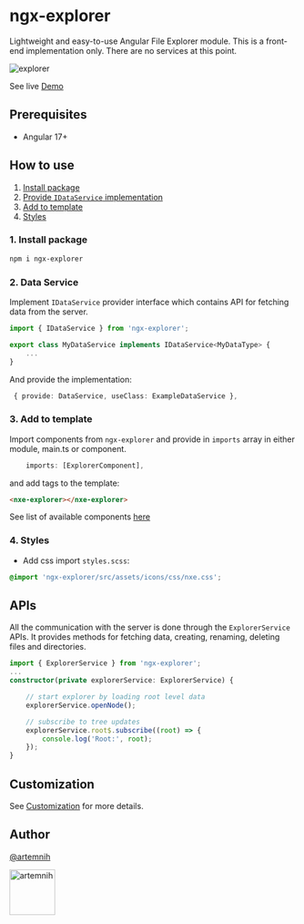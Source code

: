 # ngx-explorer

Lightweight and easy-to-use Angular File Explorer module.
This is a front-end implementation only. There are no services at this point.

![explorer](docs/ss.png)

See live [Demo](https://artemnih.github.io/ngx-explorer/)

## Prerequisites

-   Angular 17+

## How to use

1. [Install package](#1-install-package)
2. [Provide `IDataService` implementation](#2-data-service)
3. [Add to template](#3-add-to-template)
4. [Styles](#4-styles)

### 1. Install package

```bash
npm i ngx-explorer
```

### 2. Data Service

Implement `IDataService` provider interface which contains API for fetching data from the server.

```Typescript
import { IDataService } from 'ngx-explorer';

export class MyDataService implements IDataService<MyDataType> {
    ...
}
```

And provide the implementation:

```TypeScript
 { provide: DataService, useClass: ExampleDataService },
```

### 3. Add to template

Import components from `ngx-explorer` and provide in `imports` array in either module, main.ts or component.

```Typescript
    imports: [ExplorerComponent],
```

and add tags to the template:

```html
<nxe-explorer></nxe-explorer>
```

See list of available components [here](docs/COMPONENTS.md)

### 4. Styles

-   Add css import `styles.scss`:

```scss
@import 'ngx-explorer/src/assets/icons/css/nxe.css';
```

## APIs

All the communication with the server is done through the `ExplorerService` APIs. It provides methods for fetching data, creating, renaming, deleting files and directories.

```Typescript
import { ExplorerService } from 'ngx-explorer';
...
constructor(private explorerService: ExplorerService) {

    // start explorer by loading root level data
    explorerService.openNode();

    // subscribe to tree updates
    explorerService.root$.subscribe((root) => {
        console.log('Root:', root);
    });
}
```

## Customization

See [Customization](docs/CUSTOMIZATION.md) for more details.

## Author

[@artemnih](https://github.com/artemnih)

[<img alt="artemnih" src="https://avatars.githubusercontent.com/u/23387542?v=4" width="80" />](https://github.com/artemnih)
